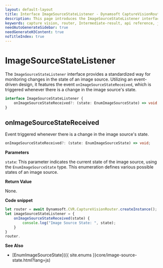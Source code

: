 ```yaml
---
layout: default-layout
title: Interface ImageSourceStateListener - Dynamsoft CaptureVisionRouter Module JS Edition API Reference v2.0.30
description: This page introduces the ImageSourceStateListener interface in Dynamsoft CaptureVisionRouter Module JS Edition v2.0.30.
keywords: capture vision, router, Intermediate-result, api reference, javascript, js
needAutoGenerateSidebar: true
needGenerateH3Content: true
noTitleIndex: true
---
```


# ImageSourceStateListener

The `ImageSourceStateListener` interface provides a standardized way for monitoring changes in the state of an image source. Utilizing an event-driven design, it features the event `onImageSourceStateReceived`, which is triggered whenever there is a change in the image source's state.

```typescript
interface ImageSourceStateListener {
    onImageSourceStateReceived?: (state: EnumImageSourceState) => void;
}
```

## onImageSourceStateReceived

Event triggered whenever there is a change in the image source's state.

```typescript
onImageSourceStateReceived?: (state: EnumImageSourceState) => void;
```

**Parameters**

`state`: This parameter indicates the current state of the image source, using the `EnumImageSourceState` type. This enumeration defines various possible states of an image source.

**Return Value**

None.

**Code snippet**

```javascript
let router = await Dynamsoft.CVR.CaptureVisionRouter.createInstance();
let imageSourceStateListener = {
    onImageSourceStateReceived(state) {
        console.log("Image Source State: ", state);
    }
}
router.
```

**See Also**

* [EnumImageSourceState]({{ site.enums }}core/image-source-state.html?lang=js)